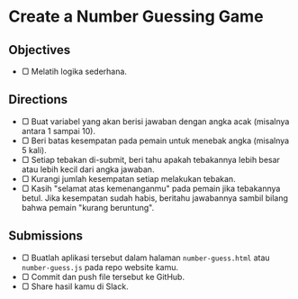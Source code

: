 # Create a Number Guessing Game

## Objectives

- ▢ Melatih logika sederhana.

## Directions

- ▢ Buat variabel yang akan berisi jawaban dengan angka acak (misalnya antara 1 sampai 10).
- ▢ Beri batas kesempatan pada pemain untuk menebak angka (misalnya 5 kali).
- ▢ Setiap tebakan di-submit, beri tahu apakah tebakannya lebih besar atau lebih kecil dari angka jawaban.
- ▢ Kurangi jumlah kesempatan setiap melakukan tebakan.
- ▢ Kasih "selamat atas kemenanganmu" pada pemain jika tebakannya betul. Jika kesempatan sudah habis, beritahu jawabannya sambil bilang bahwa pemain "kurang beruntung".

## Submissions

- ▢ Buatlah aplikasi tersebut dalam halaman `number-guess.html` atau `number-guess.js` pada repo website kamu.
- ▢ Commit dan push file tersebut ke GitHub.
- ▢ Share hasil kamu di Slack.

